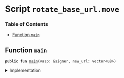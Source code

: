
<a name="SCRIPT"></a>

# Script `rotate_base_url.move`

### Table of Contents

-  [Function `main`](#SCRIPT_main)



<a name="SCRIPT_main"></a>

## Function `main`



<pre><code><b>public</b> <b>fun</b> <a href="#SCRIPT_main">main</a>(vasp: &signer, new_url: vector&lt;u8&gt;)
</code></pre>



<details>
<summary>Implementation</summary>


<pre><code><b>fun</b> <a href="#SCRIPT_main">main</a>(vasp: &signer, new_url: vector&lt;u8&gt;) {
    <a href="../../modules/doc/VASP.md#0x0_VASP_rotate_base_url">VASP::rotate_base_url</a>(vasp, new_url)
}
</code></pre>



</details>
